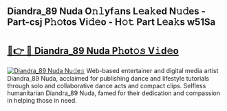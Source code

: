## Diandra_89 Nuda O𝚗𝚕yf𝚊ns L𝚎a𝚔ed N𝚞𝚍es - Part-csj P𝚑𝚘tos Vi𝚍𝚎o - H𝚘𝚝 Part L𝚎a𝚔s w51Sa

# <h2><a href="http://kfaclc.oniu.top/?m=Diandra_89+Nuda">🔗👉 🔴 Diandra_89 Nuda P𝚑ot𝚘𝚜 V𝚒d𝚎o</a></h2>

[![Diandra_89 Nuda Nu𝚍e𝚜](https://i.imgur.com/0qMVB7G.gif)](http://kfaclc.oniu.top/?m=Diandra_89+Nuda)
Web-based entertainer and digital media artist Diandra_89 Nuda, acclaimed for publishing dance and lifestyle tutorials through solo and collaborative dance acts and compact clips. Selfless humanitarian Diandra_89 Nuda, famed for their dedication and compassion in helping those in need.  
